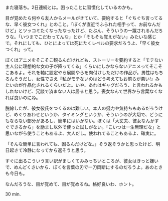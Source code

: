 また寝落ち。2日連続とは。困ったことに習慣化しているのかも。

目が覚めたら何やら友人からメールがきていて、要約すると「ぐちぐち言ってるな、早く彼女つくれ」とのこと。「ぼくが直近でふられた相手って、お前なんだけど」とツッコミたくなったなったけど、たぶん、そういうの一蹴されるんだろうな。「いつまでこだわってんな」とか「そもそも覚えがない」みたいな感じで。それにしても、ひとによっては死にたくレベルの要求だろうよ、「早く彼女つくれ」って。

ぼくはアニメをそこそこ観るんだけれども、ストーリーを要約すると「モテない主人公に理想的な女の子が降ってくる」くらいにしかならないアニメってそこそこあるよ。それを軸に設定やら展開やらを肉付けしただけの作品が。男性はもちろんそうだし、女性でさえ『私がモテないのはどう考えてもお前らが悪い!』みたいのが作品化されるくらいだよ。いや、あれはギャグだろう、と言われるかもしれないけど、冗談で済まない人は居ると思う。喪女なんて世界から言葉なくなれば良いのにね。

脱線したが、彼女彼氏をつくるのは難しい。本人の努力や気持ちもあるだろうけど、めぐりあわせというか、タイミングというか、そういうのが大切で、どうにもならない部分があるし、簡単にはいかない。ぼくは「大丈夫、彼女なんかすぐできるから」を励まし以外で使った試しがない。「こいつは一生無理だな」と思いながら使うこともあるよ、大人だし。使われてることもあるよ、確実に。

「そんな簡単に言われても、困るんだけどな。」そう返そうかと思ったけど、明日起きて冷静になってから返そうと思う。

すぐに出るこういう言い訳がましくてみみっちいところが、彼女はきっと嫌いで、めんどくさいから、ぼくを言葉の刃で一刀両断にするのだろうよ。あのときも今日も。

なんだろうな、目が覚めて、目が覚めるね。格好良いわ、ホント。

30 min.
